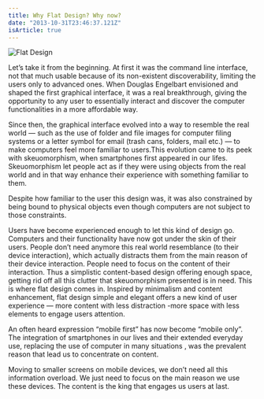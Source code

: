 ```yaml
---
title: Why Flat Design? Why now?
date: "2013-10-31T23:46:37.121Z"
isArticle: true
---
```


![Flat Design](https://cdn-images-1.medium.com/max/1600/1*0D4bGDOXP0ThTgqNXj_rEw.png)

Let’s take it from the beginning. At first it was the command line interface, not that much usable because of its non-existent discoverability, limiting the users only to advanced ones. When Douglas Engelbart envisioned and shaped the first graphical interface, it was a real breakthrough, giving the opportunity to any user to essentially interact and discover the computer functionalities in a more affordable way.

Since then, the graphical interface evolved into a way to resemble the real world — such as the use of folder and file images for computer filing systems or a letter symbol for email (trash cans, folders, mail etc.) — to make computers feel more familiar to users.This evolution came to its peek with skeuomorphism, when smartphones first appeared in our lifes. Skeuomorphism let people act as if they were using objects from the real world and in that way enhance their experience with something familiar to them.

Despite how familiar to the user this design was, it was also constrained by being bound to physical objects even though computers are not subject to those constraints.

Users have become experienced enough to let this kind of design go. Computers and their functionality have now got under the skin of their users. People don’t need anymore this real world resemblance (to their device interaction), which actually distracts them from the main reason of their device interaction. People need to focus on the content of their interaction. Thus a simplistic content-based design offering enough space, getting rid off all this clutter that skeuomorphism presented is in need.
This is where flat design comes in. Inspired by minimalism and content enhancement, flat design simple and elegant offers a new kind of user experience — more content with less distraction -more space with less elements to engage users attention.

An often heard expression “mobile first” has now become “mobile only”. The integration of smartphones in our lives and their extended everyday use, replacing the use of computer in many situations , was the prevalent reason that lead us to concentrate on content.

Moving to smaller screens on mobile devices, we don’t need all this information overload. We just need to focus on the main reason we use these devices. The content is the king that engages us users at last.